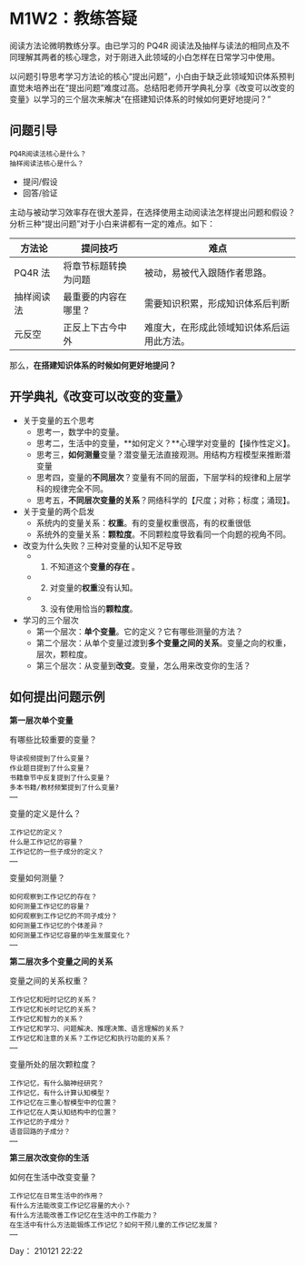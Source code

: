 # M1W2：教练答疑

阅读方法论微明教练分享。由已学习的 PQ4R 阅读法及抽样与读法的相同点及不同理解其两者的核心理念，对于刚进入此领域的小白怎样在日常学习中使用。

以问题引导思考学习方法论的核心“提出问题”，小白由于缺乏此领域知识体系预判直觉未培养出在“提出问题”难度过高。总结阳老师开学典礼分享《改变可以改变的变量》以学习的三个层次来解决“在搭建知识体系的时候如何更好地提问？”

## 问题引导

```
PQ4R阅读法核心是什么？
抽样阅读法核心是什么？
```

- 提问/假设
- 回答/验证

主动与被动学习效率存在很大差异，在选择使用主动阅读法怎样提出问题和假设？分析三种“提出问题”对于小白来讲都有一定的难点。如下：

|   方法论   |   提问技巧   |  难点   |
| ---- | ---- | ---- |
|  PQ4R 法    |  将章节标题转换为问题    |   被动，易被代入跟随作者思路。  |
|    抽样阅读法  |    最重要的内容在哪里？  |   需要知识积累，形成知识体系后判断  |
|    元反空  |    正反上下古今中外  |   难度大，在形成此领域知识体系后运用此方法。   |

那么，**在搭建知识体系的时候如何更好地提问？**

## 开学典礼《改变可以改变的变量》

- 关于变量的五个思考
  - 思考一，数学中的变量。
  - 思考二，生活中的变量，**如何定义？**心理学对变量的【操作性定义】。
  - 思考三，**如何测量**变量？潜变量无法直接观测。用结构方程模型来推断潜变量
  - 思考四，变量的**不同层次**？变量有不同的层面，下层学科的规律和上层学科的规律完全不同。
  - 思考五，**不同层次变量的关系**？网络科学的【尺度；对称；标度；涌现】。
- 关于变量的两个启发
  - 系统内的变量关系：**权重**。有的变量权重很高，有的权重很低
  - 系统外的变量关系：**颗粒度**。不同颗粒度导致看同一个向题的视角不同。
- 改变为什么失败？三种对变量的认知不足导致
  - 1. 不知道这个**变量的存在** 。
  - 2. 对变量的**权重**没有认知。
  - 3. 没有使用恰当的**颗粒度**。
- 学习的三个层次
  - 第一个层次：**单个变量**。它的定义？它有哪些测量的方法？
  - 第二个层次：从单个变量过渡到**多个变量之间的关系**。变量之向的权重，层次，颗粒度。
  - 第三个层次：从变量到**改变**。变量，怎么用来改变你的生活？

## 如何提出问题示例

**第一层次单个变量**

有哪些比较重要的变量？

```
导读视频提到了什么变量？
作业题目提到了什么变量？
书籍章节中反复提到了什么变量？
多本书籍/教材频繁提到了什么变量?
……
```

变量的定义是什么？

```
工作记忆的定义？
什么是工作记忆的容量？
工作记忆的一些子成分的定义？
……
```

变量如何测量？

```
如何观察到工作记忆的存在？
如何测量工作记忆的容量？
如何观察到工作记忆的不同子成分？
如何测量工作记忆的个体差异？
如何测量工作记忆容量的毕生发展变化？
……
```

**第二层次多个变量之间的关系**

变量之间的关系权重？

```
工作记忆和短时记忆的关系？
工作记忆和长时记忆的关系？
工作记忆和智力的关系？
工作记忆和学习、问题解决、推理决策、语言理解的关系？
工作记忆和注意的关系？工作记忆和执行功能的关系？
……
```

变量所处的层次颗粒度？

```
工作记忆，有什么脑神经研究？
工作记忆，有什么计算认知模型？
工作记忆在三重心智模型中的位置？
工作记忆在人类认知结构中的位置？
工作记忆的子成分？
语音回路的子成分？
……
```

**第三层次改变你的生活**

如何在生活中改变变量？

```
工作记忆在日常生活中的作用？
有什么方法能改变工作记忆容量的大小？
有什么方法能改善工作记忆在生活中的工作能力？
在生活中有什么方法能锻炼工作记忆？如何干预儿童的工作记忆发展？
……
```

Day： 210121 22:22